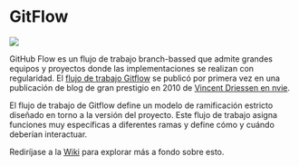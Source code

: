 # GitFlow
![](https://wac-cdn.atlassian.com/dam/jcr:61ccc620-5249-4338-be66-94d563f2843c/05%20(2).svg?cdnVersion=jo)

GitHub Flow es un flujo de trabajo branch-bassed que admite grandes equipos y proyectos donde las implementaciones se realizan con regularidad.
El [flujo de trabajo Gitflow](https://www.atlassian.com/git/tutorials/comparing-workflows/gitflow-workflow) se publicó por primera vez  en una publicación de blog de gran prestigio en 2010 de [Vincent Driessen en nvie](https://nvie.com/posts/a-successful-git-branching-model/).

El flujo de trabajo de Gitflow define un modelo de ramificación estricto diseñado en torno a la versión del proyecto. Este flujo de trabajo asigna funciones muy específicas a diferentes ramas y define cómo y cuándo deberían interactuar. 

Rediríjase a la [Wiki](https://github.com/exequiel222/Gitflow/wiki) para explorar más a fondo sobre esto.
